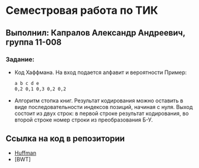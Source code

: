 # Семестровая работа по ТИК
## Выполнил: Капралов Александр Андреевич, группа 11-008
### Задание:
- Код Хаффмана. На вход подается алфавит и вероятности
Пример:
    ```sh
    a b c d e
    0,2 0,1 0,3 0,2 0,2
    ```
- Алгоритм стопка книг. Результат кодирования можно оставить в виде последовательности индексов позиций, начиная с нуля. Выход состоит из двух строк: в первой строке результат кодирования, во второй строке номер строки из преобразования Б-У.

## Ссылка на код в репозитории
- [Huffman](https://github.com/sanyonk/tik_project/tree/main/Huffman)
- [BWT]